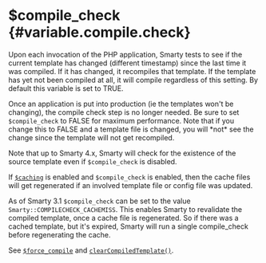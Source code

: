 \$compile\_check {#variable.compile.check}
================

Upon each invocation of the PHP application, Smarty tests to see if the
current template has changed (different timestamp) since the last time
it was compiled. If it has changed, it recompiles that template. If the
template has yet not been compiled at all, it will compile regardless of
this setting. By default this variable is set to TRUE.

Once an application is put into production (ie the templates won\'t be
changing), the compile check step is no longer needed. Be sure to set
`$compile_check` to FALSE for maximum performance. Note that if you
change this to FALSE and a template file is changed, you will \*not\*
see the change since the template will not get recompiled.

Note that up to Smarty 4.x, Smarty will check for the existence of 
the source template even if `$compile_check` is disabled.

If [`$caching`](#variable.caching) is enabled and `$compile_check` is
enabled, then the cache files will get regenerated if an involved
template file or config file was updated.

As of Smarty 3.1 `$compile_check` can be set to the value
`Smarty::COMPILECHECK_CACHEMISS`. This enables Smarty to revalidate the
compiled template, once a cache file is regenerated. So if there was a
cached template, but it\'s expired, Smarty will run a single
compile\_check before regenerating the cache.

See [`$force_compile`](#variable.force.compile) and
[`clearCompiledTemplate()`](#api.clear.compiled.tpl).
